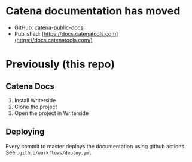 
# Catena documentation has moved

* GitHub: [catena-public-docs](https://github.com/CatenaTools/catena-public-docs)
* Published: [https://docs.catenatools.com](https://docs.catenatools.com/)

# Previously (this repo)

## Catena Docs

1. Install Writerside
2. Clone the project
3. Open the project in Writerside

## Deploying

Every commit to master deploys the documentation using github actions. See `.github/workflows/deploy.yml`
